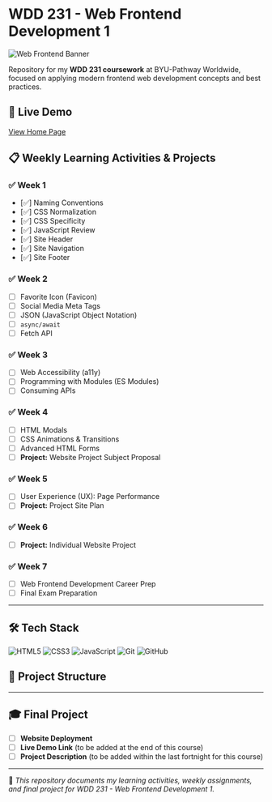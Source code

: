# WDD 231 - Web Frontend Development 1

![Web Frontend Banner](https://dummyimage.com/800x200/0d6efd/ffffff&text=Web+Frontend+Development+1)


Repository for my **WDD 231 coursework** at BYU-Pathway Worldwide, focused on applying modern frontend web development concepts and best practices.

## 🚀 Live Demo
[View Home Page](https://sanctagee.github.io/wdd231/)

## 📋 Weekly Learning Activities & Projects

### ✅ Week 1
- [✅] Naming Conventions  
- [✅] CSS Normalization  
- [✅] CSS Specificity  
- [✅] JavaScript Review  
- [✅] Site Header  
- [✅] Site Navigation  
- [✅] Site Footer  

### ✅ Week 2
- [ ] Favorite Icon (Favicon)  
- [ ] Social Media Meta Tags  
- [ ] JSON (JavaScript Object Notation)  
- [ ] `async/await`  
- [ ] Fetch API  

### ✅ Week 3
- [ ] Web Accessibility (a11y)  
- [ ] Programming with Modules (ES Modules)  
- [ ] Consuming APIs  

### ✅ Week 4
- [ ] HTML Modals  
- [ ] CSS Animations & Transitions  
- [ ] Advanced HTML Forms  
- [ ] **Project:** Website Project Subject Proposal  

### ✅ Week 5
- [ ] User Experience (UX): Page Performance  
- [ ] **Project:** Project Site Plan  

### ✅ Week 6
- [ ] **Project:** Individual Website Project  

### ✅ Week 7
- [ ] Web Frontend Development Career Prep  
- [ ] Final Exam Preparation  

---

## 🛠️ Tech Stack
![HTML5](https://img.shields.io/badge/HTML5-E34F26?logo=html5&logoColor=white)
![CSS3](https://img.shields.io/badge/CSS3-1572B6?logo=css3&logoColor=white)
![JavaScript](https://img.shields.io/badge/JavaScript-F7DF1E?logo=javascript&logoColor=black)
![Git](https://img.shields.io/badge/Git-F05032?logo=git&logoColor=white)
![GitHub](https://img.shields.io/badge/GitHub-181717?logo=github&logoColor=white)

## 📂 Project Structure



---

## 🎓 Final Project
- [ ] **Website Deployment**  
- [ ] **Live Demo Link** (to be added at the end of this course)  
- [ ] **Project Description** (to be added within the last fortnight for this course)  

---

📌 *This repository documents my learning activities, weekly assignments, and final project for WDD 231 - Web Frontend Development 1.*  


